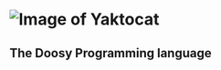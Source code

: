 # ![Image of Yaktocat](https://1.bp.blogspot.com/-4h55CLyCwVw/YAtDI5QTwVI/AAAAAAAABKw/SXR9oAq-QqclmZYSuEBqggCD6Bui1cdeACLcBGAsYHQ/s747/Screen%2BShot%2B2021-01-22%2Bat%2B2.25.09%2BPM.png)
## The Doosy Programming language
